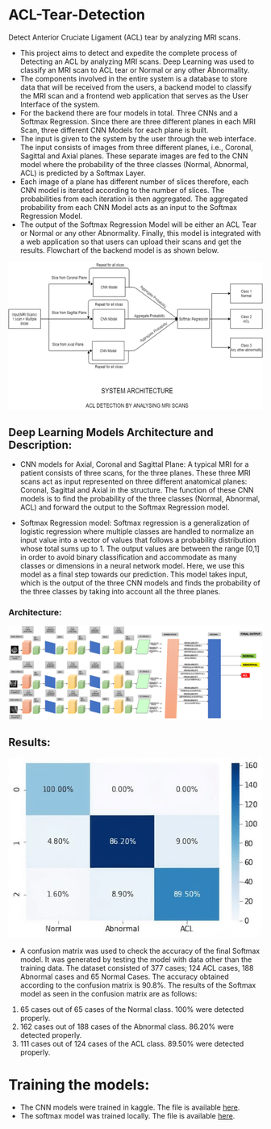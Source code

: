 # ACL-Tear-Detection
Detect Anterior Cruciate Ligament (ACL) tear by analyzing MRI scans.

* This project aims to detect and expedite the complete process of Detecting an ACL by analyzing MRI scans. Deep Learning was used to classify an MRI scan to ACL tear or Normal or any other Abnormality. 
* The components involved in the entire system is a database to store data that will be received from the users, a backend model to classify the MRI scan and a frontend web application that serves as the User Interface of the system. 
* For the backend there are four models in total. Three CNNs and a Softmax Regression. Since there are three different planes in each MRI Scan, three different CNN Models for each plane is built. 
* The input is given to the system by the user through the web interface. The input consists of images from three different planes, i.e., Coronal, Sagittal and Axial planes. These separate images are fed to the CNN model where the probability of the three classes (Normal, Abnormal, ACL) is predicted
by a Softmax Layer. 
* Each image of a plane has different number of slices therefore, each CNN model is iterated according to the number of slices. The probabilities from each iteration is then aggregated. The aggregated probability from each CNN Model acts as an input to the Softmax Regression Model. 
* The output of the Softmax Regression Model will be either an ACL Tear or Normal or any other Abnormality. Finally, this model is integrated with a web application so that users can upload their scans and get the results. Flowchart of the backend model is as shown below.

![alt text](https://github.com/JoelKShaju/ACL-Tear-Detection/blob/main/images/system_architecture.png)

## Deep Learning Models Architecture and Description:
* CNN models for Axial, Coronal and Sagittal Plane: A typical MRI for a patient consists of three scans, for the three planes. These three MRI scans act as input represented on three different anatomical planes: Coronal, Sagittal and Axial in the structure. The function of these CNN models is to find the probability of the three classes (Normal, Abnormal, ACL) and forward the output to the Softmax Regression model.

* Softmax Regression model: Softmax regression is a generalization of logistic regression where multiple classes are handled to normalize an input value into a vector of values that follows a probability distribution whose total sums up to 1. The output values are between the range [0,1] in order to avoid binary classification and accommodate as many classes or dimensions in a neural network model. Here, we use this model as a final step towards our prediction. This model takes input, which is the output of the three CNN models and finds the probability of the three classes by taking into account all the three planes.

### Architecture:

![alt text](https://github.com/JoelKShaju/ACL-Tear-Detection/blob/main/images/final_architecture.png)

## Results:

![alt text](https://github.com/JoelKShaju/ACL-Tear-Detection/blob/main/images/confusion_matrix.jpg)

* A confusion matrix was used to check the accuracy of the final Softmax model. It was generated by testing the model with data other than the training data. The dataset consisted of 377 cases; 124 ACL cases, 188 Abnormal cases and 65 Normal Cases. The accuracy obtained according to the confusion matrix is 90.8%. The results of the Softmax model as seen in the confusion matrix are as follows:
1. 65 cases out of 65 cases of the Normal class. 100% were detected properly.
2. 162 cases out of 188 cases of the Abnormal class. 86.20% were detected 
properly.
3. 111 cases out of 124 cases of the ACL class. 89.50% were detected properly.

# Training the models:
* The CNN models were trained in kaggle. The file is available [here](https://github.com/JoelKShaju/ACL-Tear-Detection/blob/main/training/CNN_Training.ipynb).
* The softmax model was trained locally. The file is available [here](https://github.com/JoelKShaju/ACL-Tear-Detection/blob/main/training/softmax_reg.ipynb).
